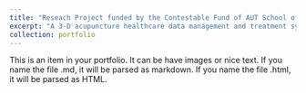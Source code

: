 ```yaml
---
title: "Reseach Project funded by the Contestable Fund of AUT School of Engineering, Computer and Mathematical Sciences, July 2022 - December 2022 "
excerpt: "A 3-D acupuncture healthcare data management and treatment system for improving humans suffering from mental health (DADDY4ISA) <br/><img src='/images/daddy.PNG'>"
collection: portfolio
---
```


This is an item in your portfolio. It can be have images or nice text. If you name the file .md, it will be parsed as markdown. If you name the file .html, it will be parsed as HTML. 

